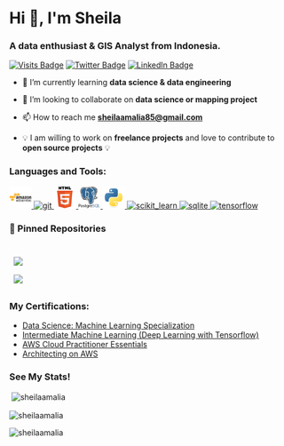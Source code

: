 <h1 align="left">Hi 👋, I'm Sheila</h1>
<h3 align="left">A data enthusiast & GIS Analyst from Indonesia.</h3>


[![Visits Badge](https://badges.pufler.dev/visits/sheilaamalia/sheilaamalia)](https://https://github.com/sheilaamalia)
[![Twitter Badge](https://img.shields.io/badge/Twitter-Profile-informational?style=flat&logo=twitter&logoColor=white&color=1CA2F1)](https://twitter.com/herdatajourney)
[![LinkedIn Badge](https://img.shields.io/badge/LinkedIn-Profile-informational?style=flat&logo=linkedin&logoColor=white&color=0D76A8)](https://www.linkedin.com/in/sheilaamaliab/)


- 🌱 I’m currently learning **data science & data engineering**

- 👯 I’m looking to collaborate on **data science or mapping project**

- 📫 How to reach me **sheilaamalia85@gmail.com**

- 💡 I am willing to work on **freelance projects** and love to contribute to **open source projects** 💡



<h3 align="left">Languages and Tools:</h3>
<p align="left"> <a href="https://aws.amazon.com" target="_blank"> <img src="https://raw.githubusercontent.com/devicons/devicon/master/icons/amazonwebservices/amazonwebservices-original-wordmark.svg" alt="aws" width="40" height="40"/> </a> <a href="https://git-scm.com/" target="_blank"> <img src="https://www.vectorlogo.zone/logos/git-scm/git-scm-icon.svg" alt="git" width="40" height="40"/> </a> <a href="https://www.w3.org/html/" target="_blank"> <img src="https://raw.githubusercontent.com/devicons/devicon/master/icons/html5/html5-original-wordmark.svg" alt="html5" width="40" height="40"/> </a> <a href="https://www.postgresql.org" target="_blank"> <img src="https://raw.githubusercontent.com/devicons/devicon/master/icons/postgresql/postgresql-original-wordmark.svg" alt="postgresql" width="40" height="40"/> </a> <a href="https://www.python.org" target="_blank"> <img src="https://raw.githubusercontent.com/devicons/devicon/master/icons/python/python-original.svg" alt="python" width="40" height="40"/> </a> <a href="https://scikit-learn.org/" target="_blank"> <img src="https://upload.wikimedia.org/wikipedia/commons/0/05/Scikit_learn_logo_small.svg" alt="scikit_learn" width="40" height="40"/> </a> <a href="https://www.sqlite.org/" target="_blank"> <img src="https://www.vectorlogo.zone/logos/sqlite/sqlite-icon.svg" alt="sqlite" width="40" height="40"/> </a> <a href="https://www.tensorflow.org" target="_blank"> <img src="https://www.vectorlogo.zone/logos/tensorflow/tensorflow-icon.svg" alt="tensorflow" width="40" height="40"/> </a> </p>


### 📌 Pinned Repositories

<br>

<a href="https://github.com/sheilaamalia/Portfolio">
  <img align="center" style="margin:0.5rem" src="https://github-readme-stats.vercel.app/api/pin/?username=sheilaamalia&repo=Portfolio&title_color=ffffff&text_color=c9cacc&icon_color=4AB197&bg_color=1A2B34" />
</a>

<br>

<a href="https://github.com/sheilaamalia/Machine-Learning-Projects">
  <img align="center" style="margin:0.5rem" src="https://github-readme-stats.vercel.app/api/pin/?username=sheilaamalia&repo=Machine-Learning-Projects&title_color=ffffff&text_color=c9cacc&icon_color=4AB197&bg_color=1A2B34" />
</a>


<br>

<h3 align="left">My Certifications:</h3>

- [Data Science: Machine Learning Specialization](https://drive.google.com/file/d/1FnddojGzbEF1aD45pCcATwmkcZutsz3j/view?usp=sharing)
- [Intermediate Machine Learning (Deep Learning with Tensorflow)](https://drive.google.com/file/d/18VmxPWpF_jE_U0rxpqB0oVj-KTWQIrYV/view?usp=sharing)
- [AWS Cloud Practitioner Essentials](https://drive.google.com/file/d/1bTZk6rXiDKuecRVMATpjbLdZEWjHolSv/view?usp=sharing)
- [Architecting on AWS](https://drive.google.com/file/d/1m_hyKAScjLk7fcfF8JZqvGZq1Dw4mkqU/view?usp=sharing)


<h3 align="left">See My Stats!</h3>
<p>&nbsp;<img align="center" src="https://github-readme-stats.vercel.app/api?username=sheilaamalia&show_icons=true&locale=en" alt="sheilaamalia" /></p>

<p><img align="center" src="https://github-readme-streak-stats.herokuapp.com/?user=sheilaamalia&" alt="sheilaamalia" /></p>

<p><img align="left" src="https://github-readme-stats.vercel.app/api/top-langs?username=sheilaamalia&show_icons=true&locale=en&layout=compact" alt="sheilaamalia" /></p>
